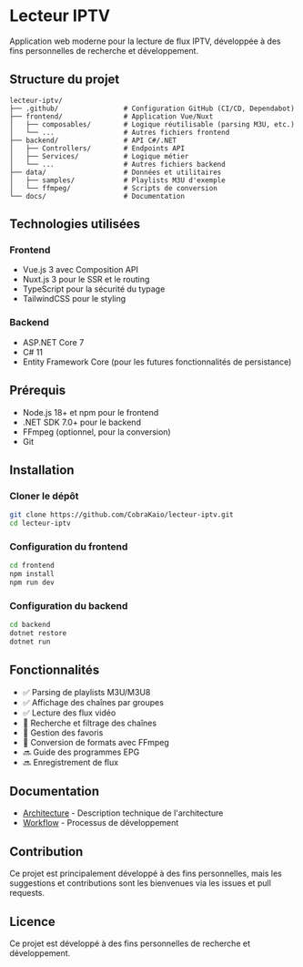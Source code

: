 # Lecteur IPTV

Application web moderne pour la lecture de flux IPTV, développée à des fins personnelles de recherche et développement.

## Structure du projet

```
lecteur-iptv/
├── .github/                # Configuration GitHub (CI/CD, Dependabot)
├── frontend/               # Application Vue/Nuxt
│   ├── composables/        # Logique réutilisable (parsing M3U, etc.)
│   └── ...                 # Autres fichiers frontend
├── backend/                # API C#/.NET
│   ├── Controllers/        # Endpoints API
│   ├── Services/           # Logique métier
│   └── ...                 # Autres fichiers backend
├── data/                   # Données et utilitaires
│   ├── samples/            # Playlists M3U d'exemple
│   └── ffmpeg/             # Scripts de conversion
└── docs/                   # Documentation
```

## Technologies utilisées

### Frontend
- Vue.js 3 avec Composition API
- Nuxt.js 3 pour le SSR et le routing
- TypeScript pour la sécurité du typage
- TailwindCSS pour le styling

### Backend
- ASP.NET Core 7
- C# 11
- Entity Framework Core (pour les futures fonctionnalités de persistance)

## Prérequis

- Node.js 18+ et npm pour le frontend
- .NET SDK 7.0+ pour le backend
- FFmpeg (optionnel, pour la conversion)
- Git

## Installation

### Cloner le dépôt

```bash
git clone https://github.com/CobraKaio/lecteur-iptv.git
cd lecteur-iptv
```

### Configuration du frontend

```bash
cd frontend
npm install
npm run dev
```

### Configuration du backend

```bash
cd backend
dotnet restore
dotnet run
```

## Fonctionnalités

- ✅ Parsing de playlists M3U/M3U8
- ✅ Affichage des chaînes par groupes
- ✅ Lecture des flux vidéo
- 🔄 Recherche et filtrage des chaînes
- 🔄 Gestion des favoris
- 🔄 Conversion de formats avec FFmpeg
- 🔜 Guide des programmes EPG
- 🔜 Enregistrement de flux

## Documentation

- [Architecture](docs/ARCHITECTURE.md) - Description technique de l'architecture
- [Workflow](docs/WORKFLOW.md) - Processus de développement

## Contribution

Ce projet est principalement développé à des fins personnelles, mais les suggestions et contributions sont les bienvenues via les issues et pull requests.

## Licence

Ce projet est développé à des fins personnelles de recherche et développement.
